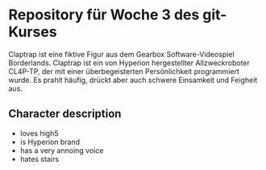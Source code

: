 # Repository für Woche 3 des git-Kurses


Claptrap ist eine fiktive Figur aus dem Gearbox Software-Videospiel Borderlands. Claptrap ist ein von Hyperion hergestellter Allzweckroboter CL4P-TP, der mit einer überbegeisterten Persönlichkeit programmiert wurde. Es prahlt häufig, drückt aber auch schwere Einsamkeit und Feigheit aus.

## Character description

- loves high5
- is Hyperion brand
- has a very annoing voice
- hates stairs
